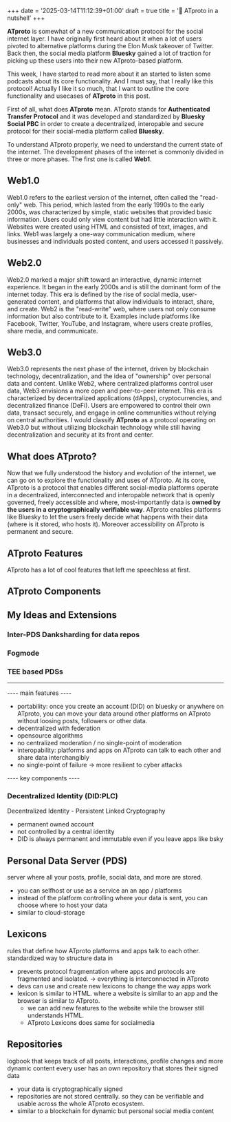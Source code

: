 +++
date = '2025-03-14T11:12:39+01:00'
draft = true
title = '🧢 ATproto in a nutshell'
+++

**ATproto** is somewhat of a new communication protocol for the social internet layer. I have originally first heard about it when a lot of users pivoted to alternative platforms during the Elon Musk takeover of Twitter. Back then, the social media platform **Bluesky** gained a lot of traction for picking up these users into their new ATproto-based platform.

This week, I have started to read more about it an started to listen some podcasts about its core functionality. And I must say, that I really like this protocol! Actually I like it so much, that I want to outline the core functionality and usecases of **ATproto** in this post.

First of all, what does **ATproto** mean. ATproto stands for **Authenticated Transfer Protocol** and it was developed and standardized by **Bluesky Social PBC** in order to create a decentralized, interopable and secure protocol for their social-media platform called **Bluesky**. 

To understand ATproto properly, we need to understand the current state of the internet. The development phases of the internet is commonly divided in three or more phases. The first one is called **Web1**.

## Web1.0

Web1.0 refers to the earliest version of the internet, often called the "read-only" web. This period, which lasted from the early 1990s to the early 2000s, was characterized by simple, static websites that provided basic information. Users could only view content but had little interaction with it. Websites were created using HTML and consisted of text, images, and links. Web1 was largely a one-way communication medium, where businesses and individuals posted content, and users accessed it passively.

## Web2.0

Web2.0 marked a major shift toward an interactive, dynamic internet experience. It began in the early 2000s and is still the dominant form of the internet today. This era is defined by the rise of social media, user-generated content, and platforms that allow individuals to interact, share, and create. Web2 is the "read-write" web, where users not only consume information but also contribute to it. Examples include platforms like Facebook, Twitter, YouTube, and Instagram, where users create profiles, share media, and communicate.

## Web3.0

Web3.0 represents the next phase of the internet, driven by blockchain technology, decentralization, and the idea of "ownership" over personal data and content. Unlike Web2, where centralized platforms control user data, Web3 envisions a more open and peer-to-peer internet. This era is characterized by decentralized applications (dApps), cryptocurrencies, and decentralized finance (DeFi). Users are empowered to control their own data, transact securely, and engage in online communities without relying on central authorities. I would classify **ATproto** as a protocol operating on Web3.0 but without utilizing blockchain technology while still having decentralization and security at its front and center. 

## What does ATproto?

Now that we fully understood the history and evolution of the internet, we can go on to explore the functionality and uses of ATproto. At its core, ATproto is a protocol that enables different social-media platforms operate in a decentralized, interconnected and interopable network that is openly governed, freely accessible and where, most-importantly data is **owned by the users in a cryptographically verifiable way**. ATproto enables platforms like Bluesky to let the users freely decide what happens with their data (where is it stored, who hosts it). Moreover accessibility on ATproto is permanent and secure.

## ATproto Features

ATproto has a lot of cool features that left me speechless at first. 

## ATproto Components

## My Ideas and Extensions

### Inter-PDS Danksharding for data repos

### Fogmode

### TEE based PDSs

---



---- main features ----

- portability: once you create an account (DID) on bluesky or anywhere on ATproto, you can move your data around other platforms on ATproto without loosing posts, followers or other data.
- decentralized with federation
- opensource algorithms
- no centralized moderation / no single-point of moderation
- interopability: platforms and apps on ATproto can talk to each other and share data interchangibly
- no single-point of failure -> more resilient to cyber attacks

---- key components ----

### Decentralized Identity (DID:PLC)
  Decentralized Identity - Persistent Linked Cryptography
  - permanent owned account
  - not controlled by a central identity
  - DID is always permanent and immutable even if you leave apps like bsky


## Personal Data Server (PDS)
  server where all your posts, profile, social data, and more are stored.
  - you can selfhost or use as a service an an app / platforms
  - instead of the platform controlling where your data is sent, you can choose where to host your data
  - similar to cloud-storage

## Lexicons
  rules that define how ATproto platforms and apps talk to each other. 
  standardized way to structure data in 
  - prevents protocol fragmentation where apps and protocols are fragmented and isolated. -> everything is interconnected in ATproto
  - devs can use and create new lexicons to change the way apps work
  - lexicon is similar to HTML. where a website is similar to an app and the browser is similar to ATproto.
    - we can add new features to the website while the browser still understands HTML.
    - ATproto Lexicons does same for socialmedia

## Repositories
  logbook that keeps track of all posts, interactions, profile changes and more dynamic content
  every user has an own repository that stores their signed data 
  - your data is cryptographically signed
  - repositories are not stored centrally. so they can be verifiable and usable across the whole ATproto ecosystem.
  - similar to a blockchain for dynamic but personal social media content